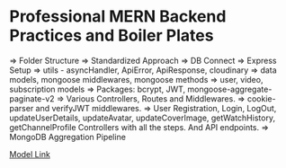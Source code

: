 # Professional MERN Backend Practices and Boiler Plates

=> Folder Structure
=> Standardized Approach
=> DB Connect
=> Express Setup
=> utils - asyncHandler, ApiError, ApiResponse, cloudinary
=> data models, mongoose middlewares, mongoose methods
=> user, video, subscription models
=> Packages: bcrypt, JWT, mongoose-aggregate-paginate-v2 
=> Various Controllers, Routes and Middlewares.
=> cookie-parser and verifyJWT middlewares.
=> User Registration, Login, LogOut, updateUserDetails, updateAvatar, updateCoverImage, getWatchHistory, getChannelProfile Controllers with all the steps. And API endpoints.
=> MongoDB Aggregation Pipeline

[Model Link](https://app.eraser.io/workspace/YtPqZ1VogxGy1jzIDkzj)